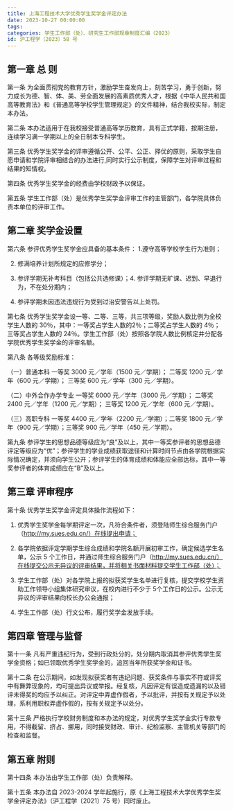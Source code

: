 ```yaml
---
title: 上海工程技术大学优秀学生奖学金评定办法
date: 2023-10-27 00:00:00
tags: 
categories: 学生工作部（处）、研究生工作部规章制度汇编（2023）
id: 沪工程学〔2023〕58 号
---
```


## 第一章 总 则

第一条 为全面贯彻党的教育方针，激励学生奋发向上，刻苦学习，勇于创新，努力成长为德、智、体、美、劳全面发展的高素质优秀人才，根据《中华人民共和国高等教育法》和《普通高等学校学生管理规定》的文件精神，结合我校实际，制定本办法。

第二条 本办法适用于在我校接受普通高等学历教育，具有正式学籍，按期注册，连续学习满一学期以上的全日制本专科学生。

第三条 优秀学生奖学金的评审遵循公开、公平、公正、择优的原则，采取学生自愿申请和学院评审相结合的办法进行,同时实行公示制度，保障学生对评审过程和结果的知情权。

第四条 优秀学生奖学金的经费由学校财政予以保证。

第五条 学生工作部（处）是优秀学生奖学金评审工作的主管部门，各学院具体负责本单位的评审工作。

## 第二章 奖学金设置

第六条 参评优秀学生奖学金应具备的基本条件： 1.遵守高等学校学生行为准则；

2. 修满培养计划所规定的应修学分；

3. 参评学期无补考科目（包括公共选修课）；4. 参评学期无旷课、迟到、早退行为，不在处分期内；

5. 参评学期未因违法违规行为受到过治安警告以上处罚。

第七条 优秀学生奖学金设一等、二等、三等，共三项等级，奖励人数比例为全校学生人数的 30％，其中：一等奖占学生人数的2％；二等奖占学生人数的 4％；三等奖占学生人数的 24％。学生工作部（处）按照各学院人数比例核定并分配各学院优秀学生奖学金的评审名额。

第八条 各等级奖励标准：

（一）普通本科 一等奖 3000 元／学年（1500 元／学期）； 二等奖 1200 元／学年（600 元／学期）； 三等奖 600 元／学年（300 元／学期）。

（二）中外合作办学专业 一等奖 6000 元／学年（3000 元／学期）； 二等奖 2400 元／学年（1200 元／学期）； 三等奖 1200 元／学年（600 元／学期）。

（三）高职专科 一等奖 4400 元／学年（2200 元／学期）；二等奖 1800 元／学年（900 元／学期）；三等奖 900 元／学年（450 元／学期）。

第九条 参评学生的思想品德等级应为“良”及以上，其中一等奖参评者的思想品德评定等级应为“优”；参评学生的学业成绩获取途径和计算时间节点由各学院根据实际情况确定，并须向学生公开；参评学生的体育成绩和体能应全部达标，其中一等奖参评者的体育成绩应在“B”及以上。

## 第三章 评审程序

第十条 优秀学生奖学金评定具体操作流程如下：

1. 优秀学生奖学金每学期评定一次，凡符合条件者，须登陆师生综合服务门户（http://my.sues.edu.cn/）在线提出申请；

2. 各学院依据评定学期学生综合成绩和学院名额开展初审工作，确定候选学生名单，公示 5 个工作日，并通过师生综合服务门户（http://my.sues.edu.cn/）在线提交公示无异议的评审结果，并将相关书面材料提交学生工作部（处）；

3. 学生工作部（处）对各学院上报的拟获奖学生名单进行复核，提交学校学生资助工作领导小组集体研究审议，在校内进行不少于 5个工作日的公示。公示无异议的评审结果向校长办公会通报；

4. 学生工作部（处）行文公布，履行奖学金发放手续。

## 第四章 管理与监督

第十一条 凡有严重违纪行为，受到行政处分的，处分期内取消其参评优秀学生奖学金资格；如已领取优秀学生奖学金的，追回当年所获奖学金和证书。

第十二条 在公示期间，如发现拟获奖者有违纪问题、获奖条件与事实不符或评奖中有舞弊现象的，均可提出异议或举报。经复核，凡因评定有误造成遗漏的以及错评未得奖的均应予以纠正。对评定中弄虚作假者，予以批评，并按有关规定予以处理，系利用职权弄虚作假的，按有关规定予以处分。

第十三条 严格执行学校财务制度和本办法的规定，对优秀学生奖学金实行专款专用，不得截留、挤占、挪用，同时接受财政、审计、纪检监察、主管机关等部门的检查和监督。

## 第五章 附则

第十四条 本办法由学生工作部（处）负责解释。

第十五条 本办法自 2023-2024 学年起施行，原《上海工程技术大学优秀学生奖学金评定办法》（沪工程学〔2021〕75 号）同时废止。